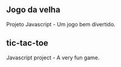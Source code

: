 ## Jogo da velha

Projeto Javascript - Um jogo bem divertido.
##

## tic-tac-toe

Javascript project - A very fun game.
